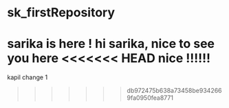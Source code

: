 # sk_firstRepository
sarika is here !
hi sarika, nice to see you here
<<<<<<< HEAD
nice !!!!!!
=======
kapil change 1
>>>>>>> db972475b638a73458be9342669fa0950fea8771
